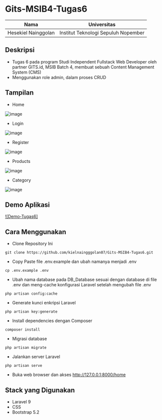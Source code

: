 # Gits-MSIB4-Tugas6
Nama | Universitas
------------------- | --------------
Hesekiel Nainggolan | Institut Teknologi Sepuluh Nopember

## Deskripsi
* Tugas 6 pada program Studi Independent Fullstack Web Developer oleh partner GITS.id, MSIB Batch 4, membuat sebuah Content Management System (CMS)
* Menggunakan role admin, dalam proses CRUD

## Tampilan
* Home

![image](https://user-images.githubusercontent.com/94334247/229951242-66c3f377-b798-46de-9831-7fb524203a6f.png)

* Login

![image](https://user-images.githubusercontent.com/94334247/229951380-837aa066-d52d-4a3d-be4e-90b71d3a14a9.png)

* Register

![image](https://user-images.githubusercontent.com/94334247/229951445-1c3f9eef-4bfe-41db-9244-63623427d0a6.png)

* Products

![image](https://user-images.githubusercontent.com/94334247/229951643-6fc8f433-57be-491f-b307-39b93b14e3d1.png)

* Category

![image](https://user-images.githubusercontent.com/94334247/229951711-5142005e-c0d7-425d-a67d-7deb71dad365.png)

## Demo Aplikasi

[![Demo-Tugas6]](https://youtu.be/TCspReZX3Bo)

## Cara Menggunakan
* Clone Repository Ini
```
git clone https://github.com/kielnaingggolan07/Gits-MSIB4-Tugas6.git
```
* Copy Paste file .env.example dan ubah namanya menjadi .env
```
cp .env.example .env
```
* Ubah nama database pada DB_Database sesuai dengan database di file .env dan  meng-cache konfigurasi Laravel setelah mengubah file .env
```
php artisan config:cache
```
* Generate kunci enkripsi Laravel
```
php artisan key:generate
```
* Install dependencies dengan Composer
```
composer install
```
* Migrasi database
```
php artisan migrate
```
* Jalankan server Laravel
```
php artisan serve
```
* Buka web browser dan akses http://127.0.0.1:8000/home

## Stack yang Digunakan
* Laravel 9
* CSS
* Bootstrap 5.2

